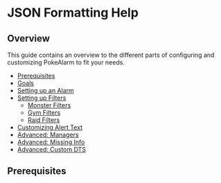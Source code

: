 # JSON Formatting Help

## Overview

This guide contains an overview to the different parts of configuring
and customizing PokeAlarm to fit your needs.

* [Prerequisites](#prerequisites)
* [Goals](#goals)
* [Setting up an Alarm](#setting-up-an-alarm)
* [Setting up Filters](#setting-up-filters)
  * [Monster Filters](#monster-filters)
  * [Gym Filters](#gym-filters)
  * [Raid Filters](#raid-filters)
* [Customizing Alert Text](#customizing-alert-text)
* [Advanced: Managers](#advanced-managers)
* [Advanced: Missing Info](#advanced-missing-info)
* [Advanced: Custom DTS](#advanced-custom-dts)

## Prerequisites
